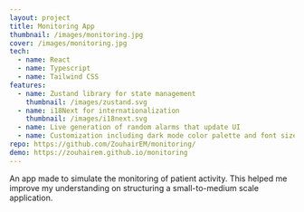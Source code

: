 ```yaml
---
layout: project
title: Monitoring App
thumbnail: /images/monitoring.jpg
cover: /images/monitoring.jpg
tech:
  - name: React
  - name: Typescript
  - name: Tailwind CSS
features:
  - name: Zustand library for state management
    thumbnail: /images/zustand.svg
  - name: i18Next for internationalization
    thumbnail: /images/i18next.svg
  - name: Live generation of random alarms that update UI
  - name: Customization including dark mode color palette and font size
repo: https://github.com/ZouhairEM/monitoring/
demo: https://zouhairem.github.io/monitoring
---
```

An app made to simulate the monitoring of patient activity. This helped me improve my understanding on structuring a small-to-medium scale application.